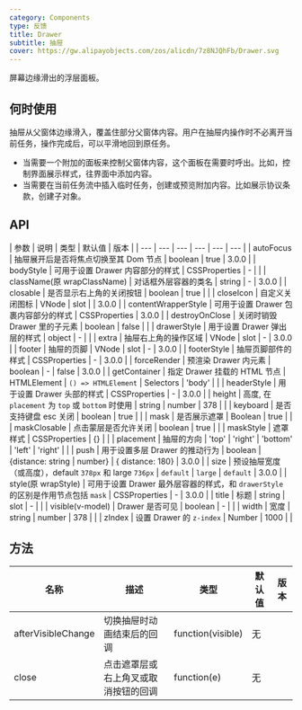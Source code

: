 ```yaml
---
category: Components
type: 反馈
title: Drawer
subtitle: 抽屉
cover: https://gw.alipayobjects.com/zos/alicdn/7z8NJQhFb/Drawer.svg
---
```


屏幕边缘滑出的浮层面板。

## 何时使用

抽屉从父窗体边缘滑入，覆盖住部分父窗体内容。用户在抽屉内操作时不必离开当前任务，操作完成后，可以平滑地回到原任务。

- 当需要一个附加的面板来控制父窗体内容，这个面板在需要时呼出。比如，控制界面展示样式，往界面中添加内容。
- 当需要在当前任务流中插入临时任务，创建或预览附加内容。比如展示协议条款，创建子对象。

## API

| 参数 | 说明 | 类型 | 默认值 | 版本 |
| --- | --- | --- | --- | --- | --- |
| autoFocus | 抽屉展开后是否将焦点切换至其 Dom 节点 | boolean | true | 3.0.0 |
| bodyStyle | 可用于设置 Drawer 内容部分的样式 | CSSProperties | - |  |
| className(原 wrapClassName) | 对话框外层容器的类名 | string | - | 3.0.0 |
| closable | 是否显示右上角的关闭按钮 | boolean | true |  |
| closeIcon | 自定义关闭图标 | VNode \| slot | <CloseOutlined /> | 3.0.0 |
| contentWrapperStyle | 可用于设置 Drawer 包裹内容部分的样式 | CSSProperties | 3.0.0 |
| destroyOnClose | 关闭时销毁 Drawer 里的子元素 | boolean | false |  |
| drawerStyle | 用于设置 Drawer 弹出层的样式 | object | - |  |
| extra | 抽屉右上角的操作区域 | VNode \| slot | - | 3.0.0 |
| footer | 抽屉的页脚 | VNode \| slot | - | 3.0.0 |
| footerStyle | 抽屉页脚部件的样式 | CSSProperties | - | 3.0.0 |
| forceRender | 预渲染 Drawer 内元素 | boolean | - | false | 3.0.0 |
| getContainer | 指定 Drawer 挂载的 HTML 节点 | HTMLElement \| `() => HTMLElement` \| Selectors | 'body' |  |
| headerStyle | 用于设置 Drawer 头部的样式 | CSSProperties | - | 3.0.0 |
| height | 高度, 在 `placement` 为 `top` 或 `bottom` 时使用 | string \| number | 378 |  |
| keyboard | 是否支持键盘 esc 关闭 | boolean | true |  |
| mask | 是否展示遮罩 | Boolean | true |  |
| maskClosable | 点击蒙层是否允许关闭 | boolean | true |  |
| maskStyle | 遮罩样式 | CSSProperties | {} |  |
| placement | 抽屉的方向 | 'top' \| 'right' \| 'bottom' \| 'left' | 'right' |  |
| push | 用于设置多层 Drawer 的推动行为 | boolean \| {distance: string \| number} | { distance: 180} | 3.0.0 |
| size | 预设抽屉宽度（或高度），default `378px` 和 large `736px` | `default` \| `large` | `default` | 3.0.0 |
| style(原 wrapStyle) | 可用于设置 Drawer 最外层容器的样式，和 `drawerStyle` 的区别是作用节点包括 `mask` | CSSProperties | - | 3.0.0 |
| title | 标题 | string \| slot | - |  |
| visible(v-model) | Drawer 是否可见 | boolean | - |  |
| width | 宽度 | string \| number | 378 |  |
| zIndex | 设置 Drawer 的 `z-index` | Number | 1000 |  |

## 方法

| 名称               | 描述                                 | 类型              | 默认值 | 版本 |
| ------------------ | ------------------------------------ | ----------------- | ------ | ---- |
| afterVisibleChange | 切换抽屉时动画结束后的回调           | function(visible) | 无     |      |
| close              | 点击遮罩层或右上角叉或取消按钮的回调 | function(e)       | 无     |      |
